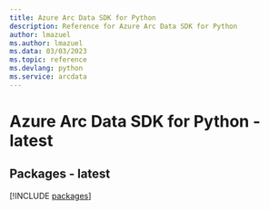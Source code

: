 ```yaml
---
title: Azure Arc Data SDK for Python
description: Reference for Azure Arc Data SDK for Python
author: lmazuel
ms.author: lmazuel
ms.data: 03/03/2023
ms.topic: reference
ms.devlang: python
ms.service: arcdata
---
```

# Azure Arc Data SDK for Python - latest
## Packages - latest
[!INCLUDE [packages](arc-data-index.md)]